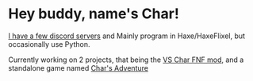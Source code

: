 # Hey buddy, name's Char!
[I have a few discord servers](https://discord.vschar-official.com) and Mainly program in Haxe/HaxeFlixel, but occasionally use Python.

Currently working on 2 projects, that being the [VS Char FNF mod](https://github.com/CharGolden-Games/VSChar-Universe-Engine), and a standalone game named [Char's Adventure](https://github.com/CharGolden-Games/Char-s-Adventure)
